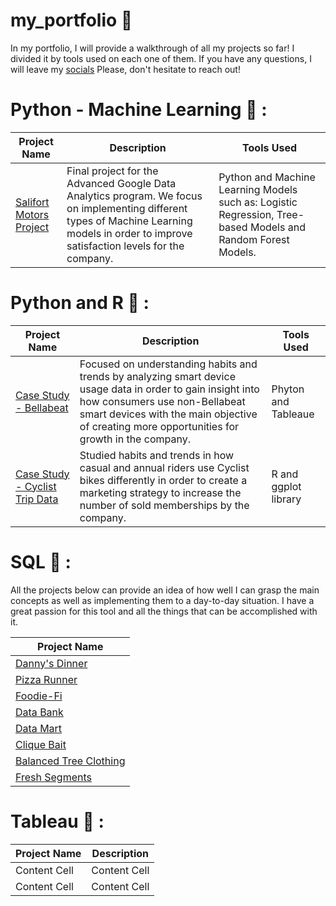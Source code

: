 # my_portfolio :briefcase:

In my portfolio, I will provide a walkthrough of all my projects so far! I divided it by tools used on each one of them. If you have any questions, I will leave my [socials]() Please, don't hesitate to reach out! 

# Python - Machine Learning :book: :
| Project Name  | Description   | Tools Used    |
| ------------- | ------------- | ------------- |
| [Salifort Motors Project](https://www.kaggle.com/code/sebyramirez/salifort-motors-project-advanced-data-analytics) | Final project for the Advanced Google Data Analytics program. We focus on implementing different types of Machine Learning models in order to improve satisfaction levels for the company.  | Python and Machine Learning Models such as: Logistic Regression, Tree-based Models and Random Forest Models.   |


# Python and R :book: : 
| Project Name  | Description   | Tools Used    |
| ------------- | ------------- | ------------- |
| [Case Study - Bellabeat](https://www.kaggle.com/code/sebyramirez/case-study-bellabeat)  | Focused on understanding habits and trends by analyzing smart device usage data in order to gain insight into how consumers use non-Bellabeat smart devices with the main objective of creating more opportunities for growth in the company.  | Phyton and Tableaue  |
| [Case Study - Cyclist Trip Data](https://www.kaggle.com/code/sebyramirez/case-study-cyclist-divvy-tripdata) | Studied habits and trends in how casual and annual riders use Cyclist bikes differently in order to create a marketing strategy to increase the number of sold memberships by the company.  | R and ggplot library  |

# SQL :memo: : 
All the projects below can provide an idea of how well I can grasp the main concepts as well as implementing them to a day-to-day situation. I have a great passion for this tool and all the things that can be accomplished with it. 

| Project Name  |
| ------------- | 
| [Danny's Dinner](https://github.com/Sebsram/Case-Study-Danny-s-Dinner)  |
| [Pizza Runner](https://github.com/Sebsram/Case-Study---Pizza-Runner)  |
| [Foodie-Fi](https://github.com/Sebsram/Case-Study-Foodie-Fi) |
| [Data Bank](https://github.com/Sebsram/Case-Study-Data-Bank)  | 
| [Data Mart](https://github.com/Sebsram/Case-Study-Data-Mart) |
| [Clique Bait](https://github.com/Sebsram/Case-Study-Clique-Bait)  |
| [Balanced Tree Clothing](https://github.com/Sebsram/Case-Study-Balanced-Tree)  |
| [Fresh Segments](https://github.com/Sebsram/Case-Study-Fresh-Segments) |

# Tableau 🎨 : 
| Project Name  | Description   |
| ------------- | ------------- |
| Content Cell  | Content Cell  |
| Content Cell  | Content Cell  |
